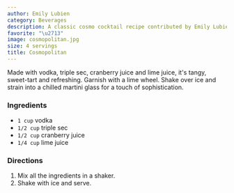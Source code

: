 ```yaml
---
author: Emily Lubien
category: Beverages
description: A classic cosmo cocktail recipe contributed by Emily Lubien.
favorite: "\u2713"
image: cosmopolitan.jpg
size: 4 servings
title: Cosmopolitan
---
```


Made with vodka, triple sec, cranberry juice and lime juice, it's tangy, sweet-tart and refreshing. Garnish with a lime wheel. Shake over ice and strain into a chilled martini glass for a touch of sophistication.

### Ingredients

* `1 cup` vodka
* `1/2 cup` triple sec
* `1/2 cup` cranberry juice
* `1/4 cup` lime juice

### Directions

1. Mix all the ingredients in a shaker.
2. Shake with ice and serve.